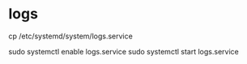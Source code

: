 # logs

cp /etc/systemd/system/logs.service

sudo systemctl enable logs.service
sudo systemctl start logs.service

